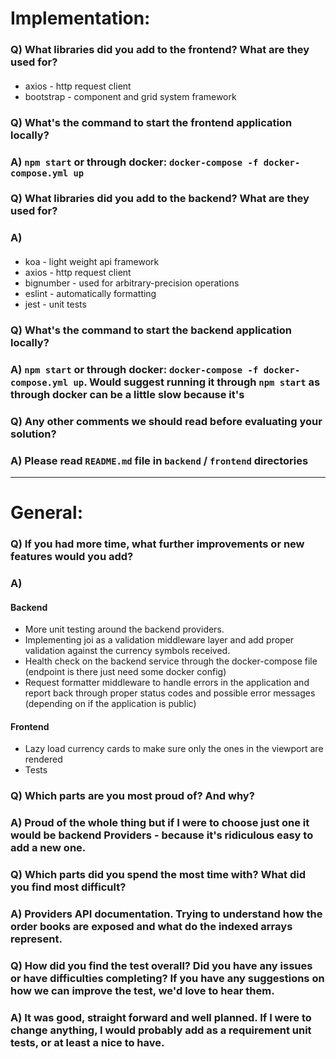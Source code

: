 # Implementation:

### Q) What libraries did you add to the frontend? What are they used for?
#### 
- axios - http request client
- bootstrap - component and grid system framework
### Q) What's the command to start the frontend application locally?
### A) `npm start` or through docker: `docker-compose -f docker-compose.yml up`

### Q) What libraries did you add to the backend? What are they used for?
### A) 
#### 
- koa - light weight api framework 
- axios - http request client
- bignumber - used for arbitrary-precision operations
- eslint - automatically formatting 
- jest - unit tests

### Q) What's the command to start the backend application locally?
### A) `npm start` or through docker: `docker-compose -f docker-compose.yml up`. Would suggest running it through `npm start` as through docker can be a little slow because it's 

### Q) Any other comments we should read before evaluating your solution?
### A) Please read `README.md` file in `backend` / `frontend` directories

---

# General:

### Q) If you had more time, what further improvements or new features would you add?
### A) 
#### Backend
- More unit testing around the backend providers.
- Implementing joi as a validation middleware layer and add proper validation against the currency symbols received.
- Health check on the backend service through the docker-compose file (endpoint is there just need some docker config)
- Request formatter middleware to handle errors in the application and report back through proper status codes and possible error messages (depending on if the application is public)
#### Frontend
- Lazy load currency cards to make sure only the ones in the viewport are rendered 
- Tests

### Q) Which parts are you most proud of? And why?
### A) Proud of the whole thing but if I were to choose just one it would be backend Providers - because it's ridiculous easy to add a new one.

### Q) Which parts did you spend the most time with? What did you find most difficult?
### A) Providers API documentation. Trying to understand how the order books are exposed and what do the indexed arrays represent.

### Q) How did you find the test overall? Did you have any issues or have difficulties completing? If you have any suggestions on how we can improve the test, we'd love to hear them.
### A) It was good, straight forward and well planned. If I were to change anything, I would probably add as a requirement unit tests, or at least a nice to have.

